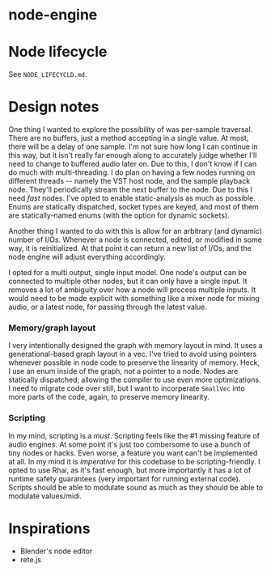 # node-engine

# Node lifecycle

See `NODE_LIFECYCLD.md`.

# Design notes

One thing I wanted to explore the possibility of was per-sample traversal. There are no buffers, just a method accepting in a single value. At most, there will be a delay of one sample. I'm not sure how long I can continue in this way, but it isn't really far enough along to accurately judge whether I'll need to change to buffered audio later on. Due to this, I don't know if I can do much with multi-threading. I do plan on having a few nodes running on different threads -- namely the VST host node, and the sample playback node. They'll periodically stream the next buffer to the node. Due to this I need _fast_ nodes. I've opted to enable static-analysis as much as possible. Enums are statically dispatched, socket types are keyed, and most of them are statically-named enums (with the option for dynamic sockets).

Another thing I wanted to do with this is allow for an arbitrary (and dynamic) number of I/Os. Whenever a node is connected, edited, or modified in some way, it is reinitialized. At that point it can return a new list of I/Os, and the node engine will adjust everything accordingly.

I opted for a multi output, single input model. One node's output can be connected to multiple other nodes, but it can only have a single input. It removes a lot of ambiguity over how a node will process multiple inputs. It would need to be made explicit with something like a mixer node for mixing audio, or a latest node, for passing through the latest value.

### Memory/graph layout

I very intentionally designed the graph with memory layout in mind. It uses a generational-based graph layout in a vec. I've tried to avoid using pointers whenever possible in node code to preserve the linearity of memory. Heck, I use an enum inside of the graph, not a pointer to a node. Nodes are statically dispatched, allowing the compiler to use even more optimizations. I need to migrate code over still, but I want to incorperate `SmallVec` into more parts of the code, again, to preserve memory linearity.

### Scripting

In my mind, scripting is a _must_. Scripting feels like the #1 missing feature of audio engines. At some point it's just too combersome to use a bunch of tiny nodes or hacks. Even worse, a feature you want can't be implemented at all. In my mind it is _imperative_ for this codebase to be scripting-friendly. I opted to use Rhai, as it's fast enough, but more importantly it has a lot of runtime safety guarantees (very important for running external code). Scripts should be able to modulate sound as much as they
should be able to modulate values/midi.

# Inspirations

- Blender's node editor
- rete.js
